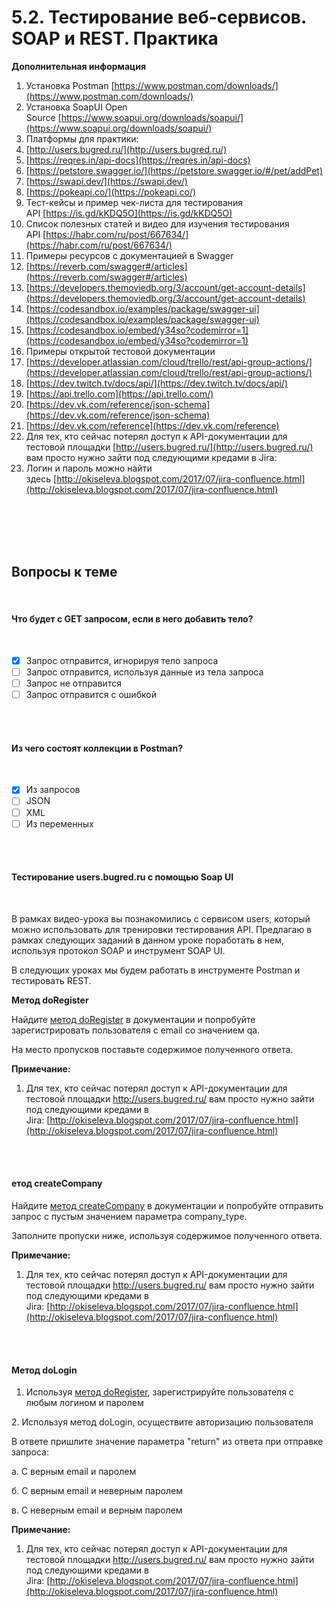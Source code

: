 # 5.2. Тестирование веб-сервисов. SOAP и REST. Практика

**Дополнительная информация**

1. Установка Postman [https://www.postman.com/downloads/](https://www.postman.com/downloads/)
2. Установка SoapUI Open Source [https://www.soapui.org/downloads/soapui/](https://www.soapui.org/downloads/soapui/)
3. Платформы для практики:
4. [http://users.bugred.ru/](http://users.bugred.ru/)
5. [https://reqres.in/api-docs](https://reqres.in/api-docs)
6. [https://petstore.swagger.io/](https://petstore.swagger.io/#/pet/addPet)
7. [https://swapi.dev/](https://swapi.dev/)
8. [https://pokeapi.co/](https://pokeapi.co/)
9. Тест-кейсы и пример чек-листа для тестирования API [https://is.gd/kKDQ5O](https://is.gd/kKDQ5O)
10. Список полезных статей и видео для изучения тестирования API [https://habr.com/ru/post/667634/](https://habr.com/ru/post/667634/)
11. Примеры ресурсов с документацией в Swagger
12. [https://reverb.com/swagger#/articles](https://reverb.com/swagger#/articles)
13. [https://developers.themoviedb.org/3/account/get-account-details](https://developers.themoviedb.org/3/account/get-account-details)
14. [https://codesandbox.io/examples/package/swagger-ui](https://codesandbox.io/examples/package/swagger-ui)
15. [https://codesandbox.io/embed/y34so?codemirror=1](https://codesandbox.io/embed/y34so?codemirror=1)
16. Примеры открытой тестовой документации
17. [https://developer.atlassian.com/cloud/trello/rest/api-group-actions/](https://developer.atlassian.com/cloud/trello/rest/api-group-actions/)
18. [https://dev.twitch.tv/docs/api/](https://dev.twitch.tv/docs/api/)
19. [https://api.trello.com](https://api.trello.com/)
20. [https://dev.vk.com/reference/json-schema](https://dev.vk.com/reference/json-schema)
21. [https://dev.vk.com/reference](https://dev.vk.com/reference)
22. Для тех, кто сейчас потерял доступ к API-документации для тестовой площадки [http://users.bugred.ru/](http://users.bugred.ru/) вам просто нужно зайти под следующими кредами в Jira:
23. Логин и пароль можно найти здесь [http://okiseleva.blogspot.com/2017/07/jira-confluence.html](http://okiseleva.blogspot.com/2017/07/jira-confluence.html)
<br>
<br>
<br>
<br>

<a id='task1'></a>
## Вопросы к теме
<br>

#### Что будет с GET запросом, если в него добавить тело?
<br>

 -  [x] Запрос отправится, игнорируя тело запроса
 -  [ ] Запрос отправится, используя данные из тела запроса
 -  [ ] Запрос не отправится
 -  [ ] Запрос отправится с ошибкой
<br>
<br>

#### Из чего состоят коллекции в Postman?
<br>

 -  [x] Из запросов
 -  [ ] JSON
 -  [ ] XML
 -  [ ] Из переменных
<br>
<br>

#### **Тестирование users.bugred.ru с помощью Soap UI**
<br>

В рамках видео-урока вы познакомились с сервисом users, который можно использовать для тренировки тестирования API. Предлагаю в рамках следующих заданий в данном уроке поработать в нем, используя протокол SOAP и инструмент SOAP UI.

В следующих уроках мы будем работать в инструменте Postman и тестировать REST.

**Метод doRegister**

Найдите [метод doRegister](https://testbase.atlassian.net/wiki/spaces/USERS/pages/592511089/SOAP+REST) в документации и попробуйте зарегистрировать пользователя с email со значением qa.

На место пропусков поставьте содержимое полученного ответа.

**Примечание:** 

1. Для тех, кто сейчас потерял доступ к API-документации для тестовой площадки http://users.bugred.ru/ вам просто нужно зайти под следующими кредами в Jira: [http://okiseleva.blogspot.com/2017/07/jira-confluence.html](http://okiseleva.blogspot.com/2017/07/jira-confluence.html)
<br>

<image src="/img/5.2. pic1.png" alt="">
<br>
<br>

#### **етод createCompany**

Найдите [метод createCompany](https://testbase.atlassian.net/wiki/spaces/USERS/pages/592511089/SOAP+REST) в документации и попробуйте отправить запрос с пустым значением параметра company_type.

Заполните пропуски ниже, используя содержимое полученного ответа.

**Примечание:** 

1. Для тех, кто сейчас потерял доступ к API-документации для тестовой площадки http://users.bugred.ru/ вам просто нужно зайти под следующими кредами в Jira: [http://okiseleva.blogspot.com/2017/07/jira-confluence.html](http://okiseleva.blogspot.com/2017/07/jira-confluence.html)
<br>

<image src="/img/5.2. pic2.png" alt="">
<br>
<br>

#### **Метод doLogin**

1. Используя [метод doRegister](https://testbase.atlassian.net/wiki/spaces/USERS/pages/592511089), зарегистрируйте пользователя с любым логином и паролем

2. Используя метод doLogin, осуществите авторизацию пользователя

В ответе пришлите значение параметра "return" из ответа при отправке запроса:

а. С верным email и паролем

б. С верным email и неверным паролем

в. С неверным email и верным паролем

**Примечание:** 

1. Для тех, кто сейчас потерял доступ к API-документации для тестовой площадки http://users.bugred.ru/ вам просто нужно зайти под следующими кредами в Jira: [http://okiseleva.blogspot.com/2017/07/jira-confluence.html](http://okiseleva.blogspot.com/2017/07/jira-confluence.html)
<br>

<image src="/img/5.2. pic3.png" alt="">

